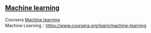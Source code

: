 ## [Machine learning](https://zhaohuabing.com/machine-learning) 

Coursera [Machine learning]( https://www.coursera.org/learn/machine-learning)<BR>
Machine Learning：https://www.coursera.org/learn/machine-learning<BR>
